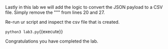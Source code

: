 
Lastly in this lab we will add the logic to convert the JSON payload to a CSV file. Simply remove the """ from lines 20 and 27.

Re-run ur script and inspect the csv file that is created.

`python3 lab3.py`{{execute}}

Congratulations you have completed the lab.
